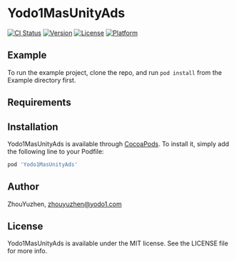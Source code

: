 # Yodo1MasUnityAds

[![CI Status](https://img.shields.io/travis/yodo1/Yodo1MasUnityAds.svg?style=flat)](https://travis-ci.org/yodo1/Yodo1MasUnityAds)
[![Version](https://img.shields.io/cocoapods/v/Yodo1MasUnityAds.svg?style=flat)](https://cocoapods.org/pods/Yodo1MasUnityAds)
[![License](https://img.shields.io/cocoapods/l/Yodo1MasUnityAds.svg?style=flat)](https://cocoapods.org/pods/Yodo1MasUnityAds)
[![Platform](https://img.shields.io/cocoapods/p/Yodo1MasUnityAds.svg?style=flat)](https://cocoapods.org/pods/Yodo1MasUnityAds)

## Example

To run the example project, clone the repo, and run `pod install` from the Example directory first.

## Requirements

## Installation

Yodo1MasUnityAds is available through [CocoaPods](https://cocoapods.org). To install
it, simply add the following line to your Podfile:

```ruby
pod 'Yodo1MasUnityAds'
```

## Author

ZhouYuzhen, zhouyuzhen@yodo1.com

## License

Yodo1MasUnityAds is available under the MIT license. See the LICENSE file for more info.
